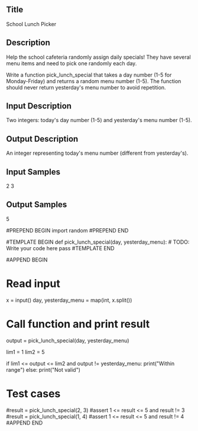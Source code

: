 ## Title
School Lunch Picker

## Description
Help the school cafeteria randomly assign daily specials! They have several menu items and need to pick one randomly each day.

Write a function pick_lunch_special that takes a day number (1-5 for Monday-Friday) and returns a random menu number (1-5).
The function should never return yesterday's menu number to avoid repetition.


## Input Description
Two integers: today's day number (1-5) and yesterday's menu number (1-5).

## Output Description
An integer representing today's menu number (different from yesterday's).

## Input Samples
2 3

## Output Samples
5



#PREPEND BEGIN
import random
#PREPEND END

#TEMPLATE BEGIN
def pick_lunch_special(day, yesterday_menu):
    # TODO: Write your code here
    pass
#TEMPLATE END

#APPEND BEGIN
# Read input
x = input()
day, yesterday_menu = map(int, x.split())

# Call function and print result
output = pick_lunch_special(day, yesterday_menu)

lim1 = 1
lim2 = 5

if lim1 <= output <= lim2 and output != yesterday_menu:
    print("Within range")
else:
    print("Not valid")


# Test cases
#result = pick_lunch_special(2, 3)
#assert 1 <= result <= 5 and result != 3
#result = pick_lunch_special(1, 4)
#assert 1 <= result <= 5 and result != 4
#APPEND END
